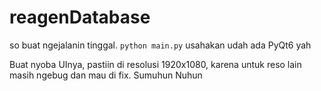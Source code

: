 # reagenDatabase
so buat ngejalanin tinggal. 
`python main.py`
usahakan udah ada PyQt6 yah

Buat nyoba UInya, pastiin di resolusi 1920x1080, karena untuk reso lain masih ngebug dan mau di fix. Sumuhun Nuhun
